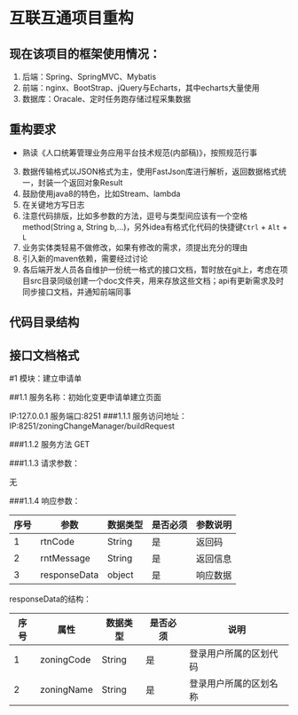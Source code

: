 # 互联互通项目重构
## 现在该项目的框架使用情况：
1. 后端：Spring、SpringMVC、Mybatis
2. 前端：nginx、BootStrap、jQuery与Echarts，其中echarts大量使用
3. 数据库：Oracale、定时任务跑存储过程采集数据


## 重构要求
- 熟读《人口统筹管理业务应用平台技术规范(内部稿)》，按照规范行事
3. 数据传输格式以JSON格式为主，使用FastJson库进行解析，返回数据格式统一，封装一个返回对象Result
4. 鼓励使用java8的特色，比如Stream、lambda
4. 在关键地方写日志
5. 注意代码排版，比如多参数的方法，逗号与类型间应该有一个空格 method(String a, String b,...)，另外idea有格式化代码的快捷键``Ctrl`` + ``Alt`` + ``L``
6. 业务实体类轻易不做修改，如果有修改的需求，须提出充分的理由
7. 引入新的maven依赖，需要经过讨论
8. 各后端开发人员各自维护一份统一格式的接口文档，暂时放在git上，考虑在项目src目录同级创建一个doc文件夹，用来存放这些文档；api有更新需求及时同步接口文档，并通知前端同事


## 代码目录结构

## 接口文档格式 

#1 模块：建立申请单

##1.1 服务名称：初始化变更申请单建立页面


IP:127.0.0.1 服务端口:8251
###1.1.1 服务访问地址：
IP:8251/zoningChangeManager/buildRequest

###1.1.2 服务方法
GET

###1.1.3 请求参数：

无

###1.1.4 响应参数：

| 序号 | 参数   | 数据类型 | 是否必须 | 参数说明 |
| - | - | - | - | - |
| 1 | rtnCode  | String | 是 | 返回码 |
| 2 | rntMessage  | String | 是 | 返回信息 |
| 3 | responseData| object| 是 | 响应数据|


responseData的结构：


| 序号 | 属性 | 数据类型 | 是否必须 | 说明 |
|-|-|-|-|-|
| 1 | zoningCode  | String | 是 | 登录用户所属的区划代码 |
| 2 | zoningName  | String | 是 | 登录用户所属的区划名称 |